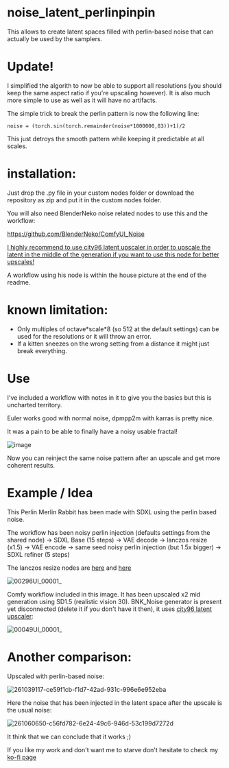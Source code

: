 # noise_latent_perlinpinpin
This allows to create latent spaces filled with perlin-based noise that can actually be used by the samplers.

# Update!
I simplified the algorith to now be able to support all resolutions (you should keep the same aspect ratio if you're upscaling however).
It is also much more simple to use as well as it will have no artifacts.

The simple trick to break the perlin pattern is now the following line:

    noise = (torch.sin(torch.remainder(noise*1000000,83))+1)/2

This just detroys the smooth pattern while keeping it predictable at all scales.


# installation:
Just drop the .py file in your custom nodes folder or download the repository as zip and put it in the custom nodes folder.

You will also need BlenderNeko noise related nodes to use this and the workflow:

https://github.com/BlenderNeko/ComfyUI_Noise

[I highly recommend to use city96 latent upscaler in order to upscale the latent in the middle of the generation if you want to use this node for better upscales!](https://github.com/city96/SD-Latent-Upscaler)

A workflow using his node is within the house picture at the end of the readme.

# known limitation:
- Only multiples of octave\*scale\*8 (so 512 at the default settings) can be used for the resolutions or it will throw an error.
- If a kitten sneezes on the wrong setting from a distance it might just break everything.

# Use

I've included a workflow with notes in it to give you the basics but this is uncharted territory.

Euler works good with normal noise, dpmpp2m with karras is pretty nice.

It was a pain to be able to finally have a noisy usable fractal!

![image](https://github.com/Extraltodeus/noise_latent_perlinpinpin/assets/15731540/22b5e919-8d05-491b-af0c-7c62a78eb6d7)

Now you can reinject the same noise pattern after an upscale and get more coherent results.

# Example / Idea

This Perlin Merlin Rabbit has been made with SDXL using the perlin based noise.

The workflow has been noisy perlin injection (defaults settings from the shared node) -> SDXL Base (15 steps) -> VAE decode -> lanczos resize (x1.5) -> VAE encode -> same seed noisy perlin injection (but 1.5x bigger) -> SDXL refiner (5 steps)

The lanczos resize nodes are [here](https://github.com/Extraltodeus/CustomComfyUINodes/blob/main/image_lanczos.py) and [here](https://github.com/Extraltodeus/CustomComfyUINodes/blob/main/image_lanczos_to_res.py)

![00296UI_00001_](https://github.com/Extraltodeus/noise_latent_perlinpinpin/assets/15731540/cd06e1e8-e5bd-461a-8e54-f114a83afdf9)


Comfy workflow included in this image. It has been upscaled x2 mid generation using SD1.5 (realistic vision 30). BNK_Noise generator is present yet disconnected (delete it if you don't have it then), it uses [city96 latent upscaler](https://github.com/city96/SD-Latent-Upscaler):

![00049UI_00001_](https://github.com/Extraltodeus/noise_latent_perlinpinpin/assets/15731540/823e945f-a00b-4101-87c2-4fa776004250)

# Another comparison:

Upscaled with perlin-based noise:

![261039117-ce59f1cb-f1d7-42ad-931c-996e6e952eba](https://github.com/Extraltodeus/noise_latent_perlinpinpin/assets/15731540/65e1ed88-89fc-4df2-9301-09468b61122a)

Here the noise that has been injected in the latent space after the upscale is the usual noise:

![261060650-c56fd782-6e24-49c6-946d-53c199d7272d](https://github.com/Extraltodeus/noise_latent_perlinpinpin/assets/15731540/accf59c8-d268-4cc8-af60-4b32b1fd76e6)

It think that we can conclude that it works ;)


If you like my work and don't want me to starve don't hesitate to check my [ko-fi page](https://ko-fi.com/extraltodeus)
